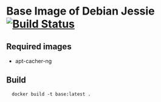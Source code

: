 # Base Image of Debian Jessie [![Build Status](https://travis-ci.org/3d-pro/base-debian.svg?branch=master)](https://travis-ci.org/3d-pro/base-debian)

## Required images
- apt-cacher-ng

## Build
```
  docker build -t base:latest .
```
